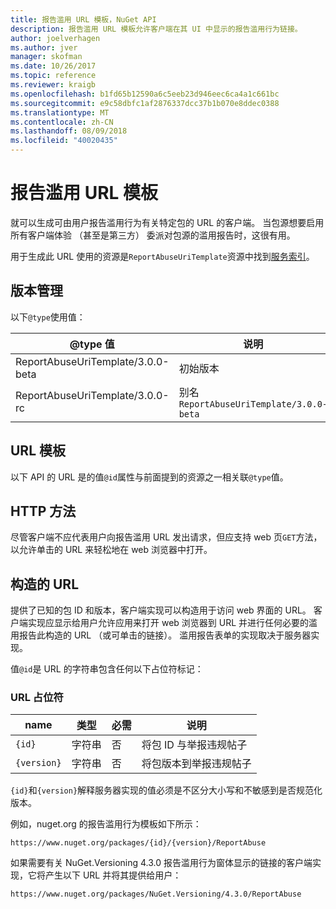 ```yaml
---
title: 报告滥用 URL 模板，NuGet API
description: 报告滥用 URL 模板允许客户端在其 UI 中显示的报告滥用行为链接。
author: joelverhagen
ms.author: jver
manager: skofman
ms.date: 10/26/2017
ms.topic: reference
ms.reviewer: kraigb
ms.openlocfilehash: b1fd65b12590a6c5eeb23d946eec6ca4a1c661bc
ms.sourcegitcommit: e9c58dbfc1af2876337dcc37b1b070e8ddec0388
ms.translationtype: MT
ms.contentlocale: zh-CN
ms.lasthandoff: 08/09/2018
ms.locfileid: "40020435"
---
```

# <a name="report-abuse-url-template"></a>报告滥用 URL 模板

就可以生成可由用户报告滥用行为有关特定包的 URL 的客户端。 当包源想要启用所有客户端体验 （甚至是第三方） 委派对包源的滥用报告时，这很有用。

用于生成此 URL 使用的资源是`ReportAbuseUriTemplate`资源中找到[服务索引](service-index.md)。

## <a name="versioning"></a>版本管理

以下`@type`使用值：

@type 值                       | 说明
--------------------------------- | -----
ReportAbuseUriTemplate/3.0.0-beta | 初始版本
ReportAbuseUriTemplate/3.0.0-rc   | 别名 `ReportAbuseUriTemplate/3.0.0-beta`

## <a name="url-template"></a>URL 模板

以下 API 的 URL 是的值`@id`属性与前面提到的资源之一相关联`@type`值。

## <a name="http-methods"></a>HTTP 方法

尽管客户端不应代表用户向报告滥用 URL 发出请求，但应支持 web 页`GET`方法，以允许单击的 URL 来轻松地在 web 浏览器中打开。

## <a name="construct-the-url"></a>构造的 URL

提供了已知的包 ID 和版本，客户端实现可以构造用于访问 web 界面的 URL。 客户端实现应显示给用户允许应用来打开 web 浏览器到 URL 并进行任何必要的滥用报告此构造的 URL （或可单击的链接）。 滥用报告表单的实现取决于服务器实现。

值`@id`是 URL 的字符串包含任何以下占位符标记：

### <a name="url-placeholders"></a>URL 占位符

name        | 类型    | 必需 | 说明
----------- | ------- | -------- | -----
`{id}`      | 字符串  | 否       | 将包 ID 与举报违规帖子
`{version}` | 字符串  | 否       | 将包版本到举报违规帖子

`{id}`和`{version}`解释服务器实现的值必须是不区分大小写和不敏感到是否规范化版本。

例如，nuget.org 的报告滥用行为模板如下所示：

    https://www.nuget.org/packages/{id}/{version}/ReportAbuse

如果需要有关 NuGet.Versioning 4.3.0 报告滥用行为窗体显示的链接的客户端实现，它将产生以下 URL 并将其提供给用户：

    https://www.nuget.org/packages/NuGet.Versioning/4.3.0/ReportAbuse

